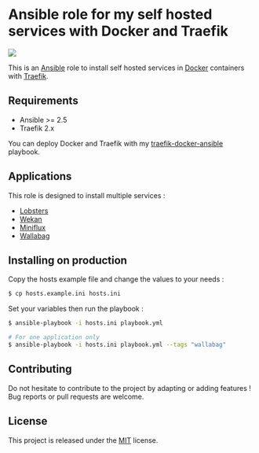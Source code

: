 # Ansible role for my self hosted services with Docker and Traefik

![](https://github.com/guillaumebriday/selfhosted-services/workflows/Lint/badge.svg)

This is an [Ansible](https://www.ansible.com) role to install self hosted services in [Docker](https://www.docker.com) containers with [Traefik](https://traefik.io).

## Requirements

+ Ansible >= 2.5
+ Traefik 2.x

You can deploy Docker and Traefik with my [traefik-docker-ansible](https://github.com/guillaumebriday/traefik-docker-ansible) playbook.

## Applications

This role is designed to install multiple services :

+ [Lobsters](https://github.com/lobsters/lobsters)
+ [Wekan](https://wekan.github.io/)
+ [Miniflux](https://github.com/miniflux/miniflux)
+ [Wallabag](https://wallabag.org/)

## Installing on production

Copy the hosts example file and change the values to your needs :

```bash
$ cp hosts.example.ini hosts.ini
```

Set your variables then run the playbook :

```bash
$ ansible-playbook -i hosts.ini playbook.yml

# For one application only
$ ansible-playbook -i hosts.ini playbook.yml --tags "wallabag"
```

## Contributing

Do not hesitate to contribute to the project by adapting or adding features ! Bug reports or pull requests are welcome.

## License

This project is released under the [MIT](http://opensource.org/licenses/MIT) license.
